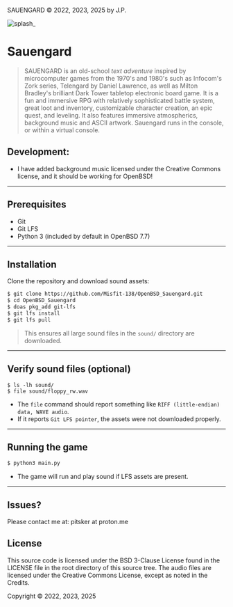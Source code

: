 SAUENGARD © 2022, 2023, 2025 by J.P.

![splash_](https://user-images.githubusercontent.com/105970436/213262250-f591f961-3fd7-4646-9173-67d8a9893687.jpg)

# Sauengard

> SAUENGARD is an old-school *text adventure* inspired by microcomputer
games from the 1970's and 1980's such as Infocom's Zork series,
Telengard by Daniel Lawrence, as well as Milton Bradley's 
brilliant Dark Tower tabletop electronic board game.
It is a fun and immersive RPG with relatively sophisticated 
battle system, great loot and inventory, customizable character
creation, an epic quest, and leveling. It also features immersive atmospherics, background music
>and ASCII artwork. Sauengard runs in the console, or within a virtual console.

## Development:

- I have added background music licensed under the Creative Commons
license, and it should be working for OpenBSD! 

---

## Prerequisites

- Git
- Git LFS
- Python 3 (included by default in OpenBSD 7.7)

---

## Installation

Clone the repository and download sound assets:

```sh
$ git clone https://github.com/Misfit-138/OpenBSD_Sauengard.git
$ cd OpenBSD_Sauengard
$ doas pkg_add git-lfs
$ git lfs install
$ git lfs pull
```

> This ensures all large sound files in the `sound/` directory are downloaded.

---

## Verify sound files (optional)
```
$ ls -lh sound/
$ file sound/floppy_rw.wav
```
- The `file` command should report something like `RIFF (little-endian) data, WAVE audio`.  
- If it reports `Git LFS pointer`, the assets were not downloaded properly.

---

## Running the game
```sh  
$ python3 main.py
```
- The game will run and play sound if LFS assets are present.  

---

## Issues?
Please contact me at: 
pitsker at proton.me

## License

This source code is licensed under the BSD 3-Clause License found in the LICENSE file
in the root directory of this source tree. The audio files are licensed under the Creative Commons
License, except as noted in the Credits.

Copyright © 2022, 2023, 2025
